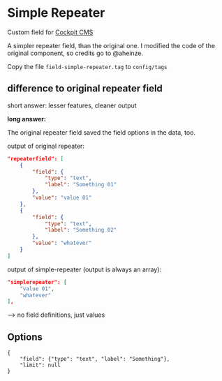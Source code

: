 # Simple Repeater

Custom field for [Cockpit CMS](https://github.com/agentejo/cockpit)

A simpler repeater field, than the original one. I modified the code of the original component, so credits go to @aheinze.

Copy the file `field-simple-repeater.tag` to `config/tags`

## difference to original repeater field

short answer: lesser features, cleaner output

**long answer:**

The original repeater field saved the field options in the data, too.

output of original repeater:

```json
"repeaterfield": [
    {
        "field": {
            "type": "text",
            "label": "Something 01"
        },
        "value": "value 01"
    },
    {
        "field": {
            "type": "text",
            "label": "Something 02"
        },
        "value": "whatever"
    }
]
```

output of simple-repeater (output is always an array):

```json
"simplerepeater": [
    "value 01",
    "whatever"
],
```

--> no field definitions, just values

## Options

```
{
    "field": {"type": "text", "label": "Something"},
    "limit": null
}
```
